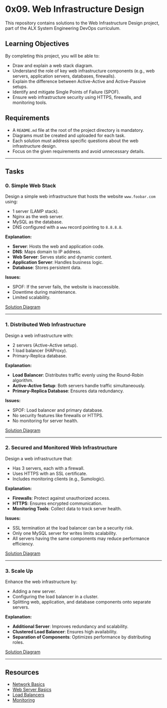 
# 0x09. Web Infrastructure Design

This repository contains solutions to the Web Infrastructure Design project, part of the ALX System Engineering DevOps curriculum.

## Learning Objectives

By completing this project, you will be able to:
- Draw and explain a web stack diagram.
- Understand the role of key web infrastructure components (e.g., web servers, application servers, databases, firewalls).
- Explain the difference between Active-Active and Active-Passive setups.
- Identify and mitigate Single Points of Failure (SPOF).
- Ensure web infrastructure security using HTTPS, firewalls, and monitoring tools.

## Requirements
- A `README.md` file at the root of the project directory is mandatory.
- Diagrams must be created and uploaded for each task.
- Each solution must address specific questions about the web infrastructure design.
- Focus on the given requirements and avoid unnecessary details.

---

## Tasks

### 0. Simple Web Stack
Design a simple web infrastructure that hosts the website `www.foobar.com` using:
- 1 server (LAMP stack).
- Nginx as the web server.
- MySQL as the database.
- DNS configured with a `www` record pointing to `8.8.8.8`.

**Explanation:**
- **Server**: Hosts the web and application code.
- **DNS**: Maps domain to IP address.
- **Web Server**: Serves static and dynamic content.
- **Application Server**: Handles business logic.
- **Database**: Stores persistent data.

**Issues:**
- SPOF: If the server fails, the website is inaccessible.
- Downtime during maintenance.
- Limited scalability.

[Solution Diagram](https://github.com/Medayoubadri/alx-system_engineering-devops/blob/master/0x09-web_infrastructure_design/0-simple_web_stack)

---

### 1. Distributed Web Infrastructure
Design a web infrastructure with:
- 2 servers (Active-Active setup).
- 1 load balancer (HAProxy).
- Primary-Replica database.

**Explanation:**
- **Load Balancer**: Distributes traffic evenly using the Round-Robin algorithm.
- **Active-Active Setup**: Both servers handle traffic simultaneously.
- **Primary-Replica Database**: Ensures data redundancy.

**Issues:**
- SPOF: Load balancer and primary database.
- No security features like firewalls or HTTPS.
- No monitoring for server health.

[Solution Diagram](https://github.com/Medayoubadri/alx-system_engineering-devops/blob/master/0x09-web_infrastructure_design/1-distributed_web_infrastructure)

---

### 2. Secured and Monitored Web Infrastructure
Design a web infrastructure that:
- Has 3 servers, each with a firewall.
- Uses HTTPS with an SSL certificate.
- Includes monitoring clients (e.g., Sumologic).

**Explanation:**
- **Firewalls**: Protect against unauthorized access.
- **HTTPS**: Ensures encrypted communication.
- **Monitoring Tools**: Collect data to track server health.

**Issues:**
- SSL termination at the load balancer can be a security risk.
- Only one MySQL server for writes limits scalability.
- All servers having the same components may reduce performance efficiency.

[Solution Diagram](https://github.com/Medayoubadri/alx-system_engineering-devops/blob/master/0x09-web_infrastructure_design/2-secured_and_monitored_web_infrastructure)

---

### 3. Scale Up
Enhance the web infrastructure by:
- Adding a new server.
- Configuring the load balancer in a cluster.
- Splitting web, application, and database components onto separate servers.

**Explanation:**
- **Additional Server**: Improves redundancy and scalability.
- **Clustered Load Balancer**: Ensures high availability.
- **Separation of Components**: Optimizes performance by distributing roles.

[Solution Diagram](https://github.com/Medayoubadri/alx-system_engineering-devops/blob/master/0x09-web_infrastructure_design/3-scale_up)

---

## Resources
- [Network Basics](https://intranet.alxswe.com/rltoken/n3CdS3EA5l5psDDKbEhApA)
- [Web Server Basics](https://intranet.alxswe.com/rltoken/_GjAhwXE79iPaj7ZTDdqaQ)
- [Load Balancers](https://intranet.alxswe.com/rltoken/Pl3UoEfAO7K_jUKRLMmnAQ)
- [Monitoring](https://intranet.alxswe.com/rltoken/uxpx2YhXs10TFLIDg78chA)
